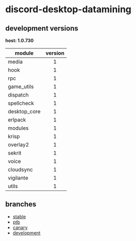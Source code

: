 # discord-desktop-datamining

## development versions

**host: 1.0.730**

| module | version |
| ------ | :-----: |
| media | 1 |
| hook | 1 |
| rpc | 1 |
| game_utils | 1 |
| dispatch | 1 |
| spellcheck | 1 |
| desktop_core | 1 |
| erlpack | 1 |
| modules | 1 |
| krisp | 1 |
| overlay2 | 1 |
| sekrit | 1 |
| voice | 1 |
| cloudsync | 1 |
| vigilante | 1 |
| utils | 1 |

## branches

- [stable](https://github.com/OpenAsar/discord-desktop-datamining/tree/stable)
- [ptb](https://github.com/OpenAsar/discord-desktop-datamining/tree/ptb)
- [canary](https://github.com/OpenAsar/discord-desktop-datamining/tree/canary)
- [development](https://github.com/OpenAsar/discord-desktop-datamining/tree/development)